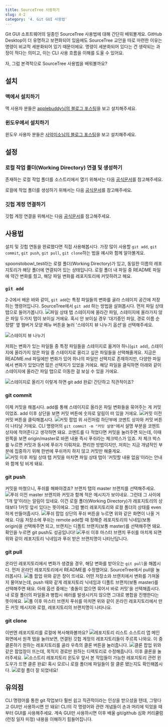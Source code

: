 ```yaml
---
title: SourceTree 사용하기
slug: 4-2
category: '4. Git GUI 사용법'
---
```


Git GUI 소프트웨어의 일종인 SourceTree 사용법에 대해 간단히 배워볼게요. GitHub Desktop이 더 유명하고 보편화되어 있음에도 SourceTree 교안을 따로 마련한 이유는 명령이 비교적 세분화되어 있기 때문이에요. 명령이 세분화되어 있다는 건 생략되는 과정이 적다는 의미고, 이는 CLI 사용 흐름을 이해를 도울 수 있어요.

자, 그럼 본격적으로 SourceTree 사용법을 배워볼까요?

## 설치

### 맥에서 설치하기

맥 사용자 분들은 [applebuddy님의 블로그 포스팅](https://0urtrees.tistory.com/166)을 보고 설치해주세요.

### 윈도우에서 설치하기

윈도우 사용자 분들은 [사악미소님의 블로그 포스팅](https://velog.io/@saakmiso/Windows-%ED%99%98%EA%B2%BD-SourceTree-%EC%84%A4%EC%B9%98%ED%95%98%EA%B8%B0)을 보고 설치해주세요.

## 설정

### 로컬 작업 폴더(Working Directory) 연결 및 생성하기

존재하는 로컬 작업 폴더를 소스트리에서 열기 위해서는 다음 [공식문서](https://confluence.atlassian.com/get-started-with-sourcetree/add-an-existing-local-repository-847359105.html)를 참고해주세요.


로컬에 작업 폴더를 생성하기 위해서는 다음 [공식문서](https://confluence.atlassian.com/get-started-with-sourcetree/create-a-local-repository-847359103.html)를 참고해주세요.

### 깃헙 계정 연결하기

깃헙 계정 연결을 위해서는 다음 [공식문서](https://confluence.atlassian.com/get-started-with-sourcetree/connect-your-bitbucket-or-github-account-847359096.html)를 참고해주세요.

## 사용법

설치 및 깃헙 연동을 완료했다면 직접 사용해봅시다. 가장 많이 사용할 `git add`, `git commit`, `git push`, `git pull`, `git clone`하는 법을 예시와 함께 알아볼게요.


spoonstobowl_test라는 로컬 폴더(Working Directory)가 있고, 동일한 이름의 레포지토리가 해당 폴더에 연결되어 있는 상태입니다. 로컬 폴더 내 파일 중 README 파일에 약간 변화를 줬고, 해당 파일 변화를 레포지토리에 커밋하려고 해요.

### `git add`
2-2에서 배운 바와 같이, `git add`는 특정 파일들의 변화를 골라 스테이지 공간에 저장하는 명령어입니다. SourceTree에서 `git add` 하는 방법을 살펴봅시다. 먼저 파일 상태 탭으로 들어가봅니다.
![파일 상태 탭](/git/add1.png)
스테이지에 올라간 파일, 스테이지에 올라가지 않은 파일 두가지 탭이 보이실 거에요. 혹시 안 보이실 경우 '대기중인 파일, 경로 이름 순 정렬' 옆 햄버거 모양 메뉴 버튼을 눌러 '스테이지 뷰 나누기 옵션'을 선택해주세요.


![스테이지 뷰 나누기](/git/add2.png)


저희는 변화가 있는 파일들 중 특정 파일들을 스테이지로 옮겨야 하니(`git add`), 스테이지에 올라가지 않은 파일 중 스테이지로 올리고 싶은 파일들을 선택해줄게요. 지금은 README.md 파일에만 변화가 있어 하나의 파일만 선택지로 존재하지만, 다양한 파일에서 변화가 있었다면 많은 선택지가 있었을 거에요. 해당 파일을 클릭하면 아래와 같이 스테이지에 올라간 파일 탭으로 이동한 걸 보실 수 있을 거에요. 


![스테이지로 올리기](/git/add3.png)
이렇게 하면 git add 완료! 간단하고 직관적이죠?

### git commit
이제 커밋을 해봅시다. add를 통해 스테이지로 올라온 파일 변화들을 묶어주는 게 커밋이었죠. add 이후 상단을 보면 커밋 버튼에 숫자로 알림이 떠 있을 거에요.
![커밋 이전](/git/commit1.png)
커밋 버튼을 클릭해봅시다.
![커밋 팝업](/git/commit2.png)
위 사진처럼 하단부에 코멘트 상자와 커밋 버튼이 나타날 거에요. CLI 명령어의 `git commit -m "커밋 설명"`에서 설명 부분을 코멘트 상자에 적어준다고 생각하면 돼요. 코멘트를 다 적었다면 커밋을 눌러주면 되는데, 이때 왼쪽을 보면 origin/master로 바뀐 내용 즉시 푸쉬라는 체크박스가 있죠. 저 체크 박스를 누르면 커밋과 동시에 푸쉬가 이뤄져요. 편리한 방법이지만, 저희는 지금 개념적인 부분에 집중하기 위해 한번에 푸쉬까지 하지 않고 커밋만 해줄게요.
![커밋 이후 파일 상태 탭](/git/commit3.png)
커밋을 마치면 파일 상태 탭이 '커밋할 내용 없음'이라는 안내와 함께 텅 비게 돼요.

### git push
커밋을 마쳤으니, 푸쉬를 해봐야겠죠? 브랜치 탭의 master 브랜치를 선택해주세요.
![푸쉬 이전](/git/push1.png)
master 브랜치와 커밋과 함께 적은 메시지가 보이네요. 그런데 그 사이에 '1개 앞'이라는 알림이 있네요. 이건 로컬 폴더(Working Directory)가 레포지토리의 상태보다 1커밋 앞서 있다는 뜻이에요. 그럼 빨리 레포지토리와 로컬 폴더의 상태를 even하게 만들어줍시다.
![푸쉬 팝업](/git/push2.png)
상단의 푸쉬 버튼을 누르면 위와 같은 화면이 나올 거에요. 다음 저장소에 푸쉬는 remote add할 때 정해준 레포지토리의 닉네임(보통 origin)을 선택해주면 되고, 브랜치는 디폴트 브랜치(보통 master)를 선택해주면 돼요. 확인을 누르면 git push도 성공입니다!
![푸쉬 이후 마스터 브랜치](/git/push3.png)
푸쉬를 마치게 되면 위와 같이 레포지토리 닉네임과 푸쉬 받은 브랜치명이 나타난답니다.

### git pull
온라인 레포지토리에서 변화가 생겼을 경우, 해당 변화를 받아오는 `git pull`을 해봅시다. 먼저 온라인 레포지토리에서 README를 수정했어요. SourceTree에서 pull을 눌러봅시다.
![풀 팝업](/git/pull1.png)
위와 같은 창이 뜨네요. 어떤 저장소와 브랜치에서 변화를 가져올지 물어보는데, push 때와 같게 레포지토리 닉네임과 디폴트 브랜치(보통 master)를 선택해주면 돼요. 아래 옵션 중에는 '충돌이 없으면 묶어서 바로 커밋'을 선택해줍시다. 내 로컬 폴더의 파일들과 병합시 에러를 발생시키지 않으면 그대로 병합을 진행한다는 뜻이에요.
![풀 이후 마스터 브랜치](/git/pull2.png)
푸쉬를 마치면 위와 같이 온라인 레포지토리에서 만든 커밋 메시지와 로컬, 레포지토리의 브랜치명이 나타나요.

### git clone
이번엔 레포지토리를 로컬에 복사해와볼까요? 
![레포지토리 리스트](/git/clone1.png)
소스트리 앱 메인 화면에서 원격 탭을 눌러보면, 연결된 깃헙 계정의 레포지토리들이 주르륵 나와요. 이 중 클론하기 원하는 레포지토리를 골라 우측의 클론 버튼을 눌러줍니다. 
![클론 팝업](/git/clone2.png)
위와 같은 팝업창이 뜨는데, 목적지 경로만 원하는 디렉토리로 수정해줍니다. 이후 클론을 눌러주세요.
![소스트리 레포지토리 윈도우](/git/clone3.png)
앞서 본 작업들이 가능한 레포지토리 관련 윈도우가 뜨면 클론 완료! 혹시 모르니 로컬 폴더에 파일들이 잘 클론 됐는지도 확인해봅시다.
![로컬 폴더](/git/clone4.png)
잘 되었네요!

## 유의점
CLI 명령어를 통한 git 작업보다 훨씬 쉽고 직관적이라는 인상을 받으셨을 텐데, 그렇다고 GUI만 사용하시면 안 돼요! CLI의 각 명령어와 관련 개념들이 손과 머리에 익었을 때부터 GUI를 사용해주세요. 계속 GUI만 사용하시면 이후 배울 git/github 심화 커리큘럼(런칭 일자 미정) 내용을 이해하기 힘들어집니다.
